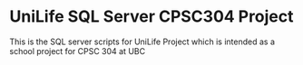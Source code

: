 # UniLife SQL Server CPSC304 Project

This is the SQL server scripts for UniLife Project which is intended as a school project for CPSC 304 at UBC
